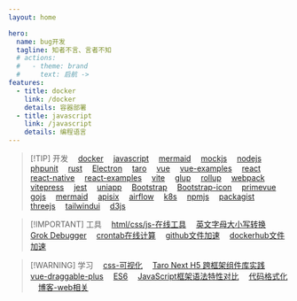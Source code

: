 ```yaml
---
layout: home

hero:
  name: bug开发
  tagline: 知者不言、言者不知
  # actions:
  #   - theme: brand
  #     text: 启航 ->
features:
  - title: docker
    link: /docker    
    details: 容器部署
  - title: javascript
    link: /javascript         
    details: 编程语言                       
---
```



> [!TIP] 开发
> &emsp;[docker](https://docs.docker.com/compose/) 
> &emsp;[javascript](http://javascript.com) 
> &emsp;[mermaid](https://mermaid.js.org/intro/) 
> &emsp;[mockjs](http://mockjs.com/examples.html) 
> &emsp;[nodejs](https://nodejs.cn/en/learn) 
> &emsp;[phpunit](https://docs.phpunit.de/en/9.6/assertions.html#assertisarray) 
> &emsp;[rust](https://www.rust-lang.org/zh-CN/learn) 
> &emsp;[Electron](https://www.electronjs.org/zh/docs/latest/api/browser-window#new-browserwindowoptions) 
> &emsp;[taro](https://taro-docs.jd.com/docs/GETTING-STARTED) 
> &emsp;[vue](https://cn.vuejs.org/guide/essentials/lifecycle) 
> &emsp;[vue-examples](https://vuejsexamples.com/#) 
> &emsp;[react](https://zh-hans.react.dev/learn/manipulating-the-dom-with-refs) 
> &emsp;[react-native](https://reactnative.cn/docs/getting-started) 
> &emsp;[react-examples](https://github.com/enaqx/awesome-react?tab=readme-ov-file#react-routing) 
> &emsp;[vite](https://vitejs.cn/vite3-cn/guide/comparisons.html#wmr) 
> &emsp;[glup](https://www.gulpjs.com.cn/docs/getting-started/quick-start/) 
> &emsp;[rollup](https://www.rollupjs.com/tutorial/) 
> &emsp;[webpack](https://www.webpackjs.com/concepts/) 
> &emsp;[vitepress](https://vitejs.cn/vitepress/guide/markdown) 
> &emsp;[jest](https://jestjs.io/docs/getting-started) 
> &emsp;[uniapp](https://zh.uniapp.dcloud.io/case.html) 
> &emsp;[Bootstrap](https://v4.bootcss.com/) 
> &emsp;[Bootstrap-icon](https://icons.bootcss.com/) 
> &emsp;[primevue](https://primevue.org/) 
> &emsp;[gojs](https://gojs.net/latest/samples/) 
> &emsp;[mermaid](https://mermaid.js.org/#/) 
> &emsp;[apisix](https://apisix.apache.org/zh/docs/apisix/getting-started/README/) 
> &emsp;[airflow](https://airflow.apache.org/docs/apache-airflow/stable/howto/docker-compose/index.html)
> &emsp;[k8s](https://kubernetes.io/zh-cn/docs/concepts/scheduling-eviction/kube-scheduler/)
> &emsp;[npmjs](https://www.npmjs.com/)
> &emsp;[packagist](https://packagist.org/explore/popular)
> &emsp;[threejs](https://threejs.org/docs/#manual/zh/introduction/Installation)
> &emsp;[tailwindui](https://tailwindui.com/)
> &emsp;[d3js](https://d3js.org/getting-started#try-d3-online)



> [!IMPORTANT] 工具
> &emsp;[html/css/js-在线工具](https://www.jyshare.com/front-end/61/) 
> &emsp;[英文字母大小写转换](https://case-converter.wcode.net/#lowercase-to-uppercase) 
> &emsp;[Grok Debugger](https://grokdebugger.com/) 
> &emsp;[crontab在线计算](https://tool.lu/crontab/) 
> &emsp;[github文件加速](https://gh.api.99988866.xyz/) 
> &emsp;[dockerhub文件加速](https://hub.atomgit.com/repos/amd64/nginx) 


> [!WARNING] 学习
> &emsp;[css-可视化](https://css.bqrdh.com/animate) 
> &emsp;[Taro Next H5 跨框架组件库实践](https://juejin.cn/post/6844904127462391821) 
> &emsp;[vue-draggable-plus](https://vue-draggable-plus.pages.dev/demo/nested/) 
> &emsp;[ES6](http://caibaojian.com/es6/array.html) 
> &emsp;[JavaScript框架语法特性对比](https://component-party.lainbo.com/) 
> &emsp;[代码格式化](https://www.qianbo.com.cn)
> &emsp;[博客-web相关](https://jzplp.github.io/2023/prototype-chain.html)